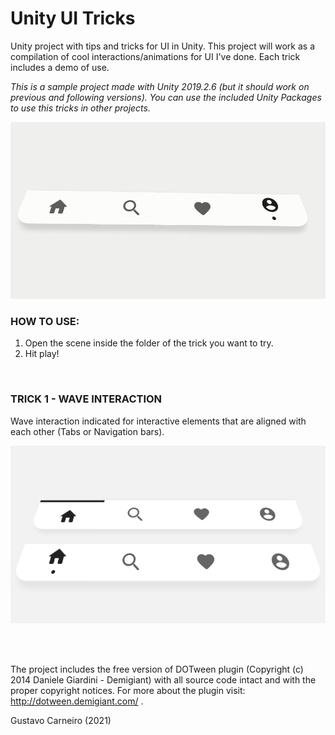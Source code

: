 # Unity UI Tricks
Unity project with tips and tricks for UI in Unity. This project will work as a compilation of cool interactions/animations for UI I've done. Each trick includes a demo of use.

*This is a sample project made with Unity 2019.2.6 (but it should work on previous and following versions). You can use the included Unity Packages to use this tricks in other projects.*

![Demo_gifs](Demo_gifs/GustavoCarneiro_UI_NavBar_Complete.gif)

### HOW TO USE:
1. Open the scene inside the folder of the trick you want to try.
2. Hit play!

<br>

### TRICK 1 - WAVE INTERACTION

Wave interaction indicated for interactive elements that are aligned with each other (Tabs or Navigation bars).

![Demo_gifs](Demo_gifs/GustavoCarneiro_UI_WaveInteraction.gif)

<br>
<br>

The project includes the free version of DOTween plugin (Copyright (c) 2014 Daniele Giardini - Demigiant) with all source code intact and with the proper copyright notices. For more about the plugin visit: http://dotween.demigiant.com/ .

Gustavo Carneiro (2021)
